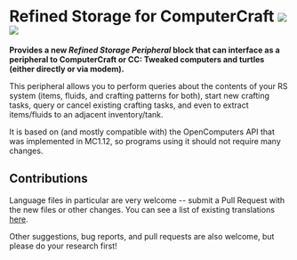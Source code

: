 # Refined Storage for ComputerCraft [![](http://cf.way2muchnoise.eu/432182.svg)](https://www.curseforge.com/minecraft/mc-mods/refined-storage-for-computercraft) [![](http://cf.way2muchnoise.eu/versions/432182.svg)](https://www.curseforge.com/minecraft/mc-mods/refined-storage-for-computercraft)

**Provides a new _Refined Storage Peripheral_ block that can interface as a peripheral to ComputerCraft or CC: Tweaked computers and turtles (either directly or via modem).**

This peripheral allows you to perform queries about the contents of your RS system (items, fluids, and crafting patterns for both), start new crafting tasks, query or cancel existing crafting tasks, and even to extract items/fluids to an adjacent inventory/tank.

It is based on (and mostly compatible with) the OpenComputers API that was implemented in MC1.12, so programs using it should not require many changes.

## Contributions

Language files in particular are very welcome -- submit a Pull Request with the new files or other changes.  You can see a list of existing translations [here](src/main/resources/assets/refinedstorage4computercraft/lang).

Other suggestions, bug reports, and pull requests are also welcome, but please do your research first!
